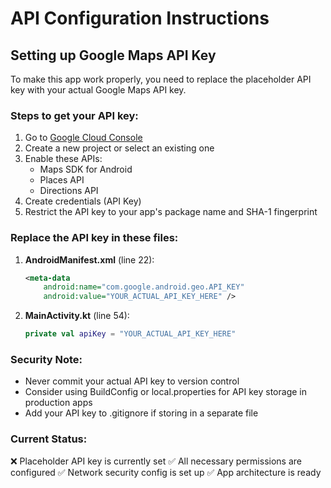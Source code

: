 # API Configuration Instructions

## Setting up Google Maps API Key

To make this app work properly, you need to replace the placeholder API key with your actual Google Maps API key.

### Steps to get your API key:

1. Go to [Google Cloud Console](https://console.cloud.google.com/)
2. Create a new project or select an existing one
3. Enable these APIs:
   - Maps SDK for Android
   - Places API
   - Directions API
4. Create credentials (API Key)
5. Restrict the API key to your app's package name and SHA-1 fingerprint

### Replace the API key in these files:

1. **AndroidManifest.xml** (line 22):
   ```xml
   <meta-data
       android:name="com.google.android.geo.API_KEY"
       android:value="YOUR_ACTUAL_API_KEY_HERE" />
   ```

2. **MainActivity.kt** (line 54):
   ```kotlin
   private val apiKey = "YOUR_ACTUAL_API_KEY_HERE"
   ```

### Security Note:
- Never commit your actual API key to version control
- Consider using BuildConfig or local.properties for API key storage in production apps
- Add your API key to .gitignore if storing in a separate file

### Current Status:
❌ Placeholder API key is currently set
✅ All necessary permissions are configured
✅ Network security config is set up
✅ App architecture is ready
